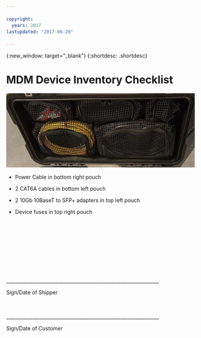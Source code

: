 ```yaml
---

copyright:
  years: 2017
lastupdated: "2017-06-20"

---
```

{:new_window: target="_blank"}
{:shortdesc: .shortdesc}

# MDM Device Inventory Checklist


![MDM Device Inventory](/images/MDMDeviceInventory.png)

-	Power Cable in bottom right pouch

-	2 CAT6A cables in bottom left pouch

-	2 10Gb 10BaseT to SFP+ adapters in top left pouch

-	Device fuses in top right pouch

   
   
</br> 
</br> 
</br> 
</br> 
</br> 
</br> 
</br> 
</br> 
</hr>    
</br> 
________________________________________________________________ 

Sign/Date of Shipper


</br> 
</hr>
</br> 
________________________________________________________________ 

Sign/Date of Customer
